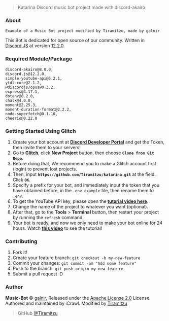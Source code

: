 > Katarina Discord music bot project made with discord-akairo

### About
```
Example of a Music Bot project modified by Tiramitzu, made by galnir
```
This Bot is dedicated for open source of our community. Written in [Discord.JS](https://discord.js.org/#/) at version [12.2.0](https://discord.js.org/#/docs/main/stable/general/welcome).

### Required Module/Package
```
discord-akairo@8.0.0,
discord.js@12.2.0,
simple-youtube-api@5.2.1,
ytdl-core@2.1.2,
@discordjs/opus@0.3.2,
express@4.17.1,
dotenv@8.2.0,
chalk@4.0.0,
moment@2.25.3,
moment-duration-format@2.2.2,
node-superfetch@0.1.10,
cheerio@0.22.0
```

### Getting Started Using Glitch

1.  Create your bot account at **[Discord Developer Portal](https://discordapp.com/developers)** and get the Token, then invite them to your servers!
2.  Go to **[Glitch](https://glitch.com)**, click **New Project** button, then choose **`Clone from Git Repo`**.
3.  Before doing that, We recommend you to make a Glitch account first (login) to prevent lost projects.
4.  Then, input **`https://github.com/Tiramitzu/katarina.git`** at the field. Click **`OK`**.
5.  Specify a prefix for your bot, and immediately input the token that you have obtained before, in the `.env_example` file, then rename them to `.env`.
6.  To get the YouTube API key, please open the **[tutorial video here](https://youtu.be/3jZ5vnv-LZc?t=7)**.
7.  Change the name of the project to whatever you want (optional).
8.  After that, go to the **Tools** > **Terminal** button, then restart your project by running the `refresh` command.
9.  Your bot is ready, and now we only need to make your bot online for 24 hours. Watch **[this video](https://youtu.be/-5ptk-Klfcw?t=69)** to see the tutorial!

### Contributing

1.  Fork it!
2.  Create your feature branch: `git checkout -b my-new-feature`
3.  Commit your changes: `git commit -am "Add some feature"`
4.  Push to the branch: `git push origin my-new-feature`
5.  Submit a pull request :D

### Author

**Music-Bot** © [galnir](https://github.com/galnir), Released under the [Apache License 2.0](https://github.com/Tiramitzu/katarina/blob/master/LICENSE.md) License.<br>
Authored and maintained by iCrawl. Modified by [Tiramitzu](https://github.com/Tiramitzu)

> GitHub [@Tiramitzu](https://github.com/Tiramitzu)
